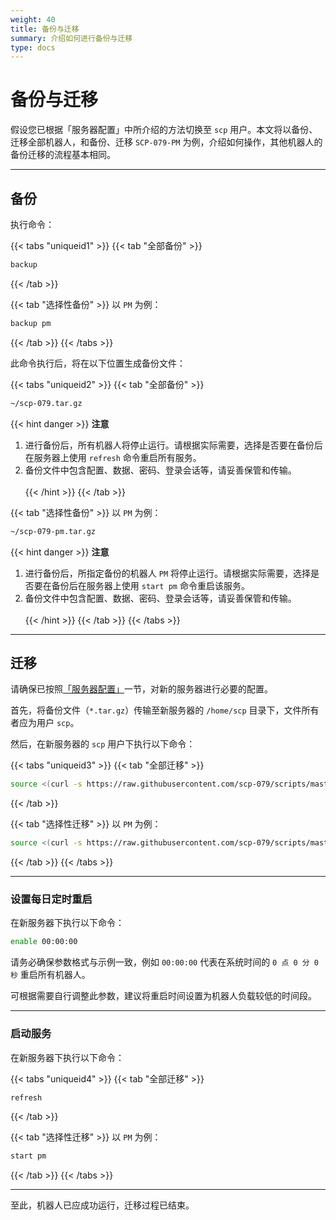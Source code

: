 ```yaml
---
weight: 40
title: 备份与迁移
summary: 介绍如何进行备份与迁移
type: docs
---
```


# 备份与迁移

假设您已根据「服务器配置」中所介绍的方法切换至 `scp` 用户。本文将以备份、迁移全部机器人，和备份、迁移 `SCP-079-PM` 为例，介绍如何操作，其他机器人的备份迁移的流程基本相同。

---

## 备份

执行命令：

{{< tabs "uniqueid1" >}}
{{< tab "全部备份" >}}
```bash
backup
```
{{< /tab >}}

{{< tab "选择性备份" >}}
以 `PM` 为例：

```bash
backup pm
```
{{< /tab >}}
{{< /tabs >}}

此命令执行后，将在以下位置生成备份文件：

{{< tabs "uniqueid2" >}}
{{< tab "全部备份" >}}
```bash
~/scp-079.tar.gz
```

{{< hint danger >}}
**注意**  

1. 进行备份后，所有机器人将停止运行。请根据实际需要，选择是否要在备份后在服务器上使用 `refresh` 命令重启所有服务。
2. 备份文件中包含配置、数据、密码、登录会话等，请妥善保管和传输。
<br /><br />
{{< /hint >}}
{{< /tab >}}

{{< tab "选择性备份" >}}
以 `PM` 为例：

```bash
~/scp-079-pm.tar.gz
```

{{< hint danger >}}
**注意**  

1. 进行备份后，所指定备份的机器人 `PM` 将停止运行。请根据实际需要，选择是否要在备份后在服务器上使用 `start pm` 命令重启该服务。
2. 备份文件中包含配置、数据、密码、登录会话等，请妥善保管和传输。
<br /><br />
{{< /hint >}}
{{< /tab >}}
{{< /tabs >}}

---

## 迁移

请确保已按照[「服务器配置」](/general/server/)一节，对新的服务器进行必要的配置。

首先，将备份文件（`*.tar.gz`）传输至新服务器的 `/home/scp` 目录下，文件所有者应为用户 `scp`。

然后，在新服务器的 `scp` 用户下执行以下命令：

{{< tabs "uniqueid3" >}}
{{< tab "全部迁移" >}}
```bash
source <(curl -s https://raw.githubusercontent.com/scp-079/scripts/master/restore.sh)
```
{{< /tab >}}

{{< tab "选择性迁移" >}}
以 `PM` 为例：

```bash
source <(curl -s https://raw.githubusercontent.com/scp-079/scripts/master/restore.sh) pm
```
{{< /tab >}}
{{< /tabs >}}

---

### 设置每日定时重启

在新服务器下执行以下命令：

```bash
enable 00:00:00
```

请务必确保参数格式与示例一致，例如 `00:00:00` 代表在系统时间的 `0 点 0 分 0 秒` 重启所有机器人。

可根据需要自行调整此参数，建议将重启时间设置为机器人负载较低的时间段。

---

### 启动服务

在新服务器下执行以下命令：

{{< tabs "uniqueid4" >}}
{{< tab "全部迁移" >}}
```bash
refresh
```
{{< /tab >}}

{{< tab "选择性迁移" >}}
以 `PM` 为例：

```bash
start pm
```
{{< /tab >}}
{{< /tabs >}}

---

至此，机器人已应成功运行，迁移过程已结束。

